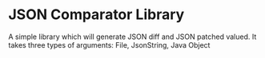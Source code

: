 # JSON Comparator Library
A simple library which will generate JSON diff and JSON patched valued.
It takes three types of arguments: File, JsonString, Java Object

